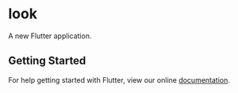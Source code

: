 # look

A new Flutter application.

## Getting Started

For help getting started with Flutter, view our online
[documentation](https://flutter.io/).
